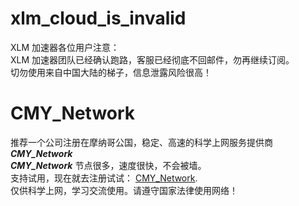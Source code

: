 # xlm_cloud_is_invalid

XLM 加速器各位用户注意：\
XLM 加速器团队已经确认跑路，客服已经彻底不回邮件，勿再继续订阅。\
切勿使用来自中国大陆的梯子，信息泄露风险很高！

# CMY_Network
推荐一个公司注册在摩纳哥公国，稳定、高速的科学上网服务提供商 ___CMY_Network___\
___CMY_Network___ 节点很多，速度很快，不会被墙。\
支持试用，现在就去注册试试： [CMY_Network](https://www.gotomony.com/register?aff=OTRA4M).\
仅供科学上网，学习交流使用。请遵守国家法律使用网络！
